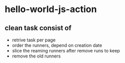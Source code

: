 # hello-world-js-action

## clean task consist of
- retrive task per page
- order the runners, depend on creation date
- slice the reaming runners after remove runs to keep
- remove the old runners
